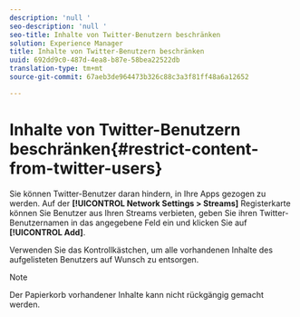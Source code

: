```yaml
---
description: 'null '
seo-description: 'null '
seo-title: Inhalte von Twitter-Benutzern beschränken
solution: Experience Manager
title: Inhalte von Twitter-Benutzern beschränken
uuid: 692dd9c0-487d-4ea8-b87e-58bea22522db
translation-type: tm+mt
source-git-commit: 67aeb3de964473b326c88c3a3f81ff48a6a12652

---
```



# Inhalte von Twitter-Benutzern beschränken{#restrict-content-from-twitter-users}

Sie können Twitter-Benutzer daran hindern, in Ihre Apps gezogen zu werden. Auf der **[!UICONTROL Network Settings > Streams]** Registerkarte können Sie Benutzer aus Ihren Streams verbieten, geben Sie ihren Twitter-Benutzernamen in das angegebene Feld ein und klicken Sie auf **[!UICONTROL Add]**.

Verwenden Sie das Kontrollkästchen, um alle vorhandenen Inhalte des aufgelisteten Benutzers auf Wunsch zu entsorgen.

>[!NOTE]
>
>Der Papierkorb vorhandener Inhalte kann nicht rückgängig gemacht werden.

